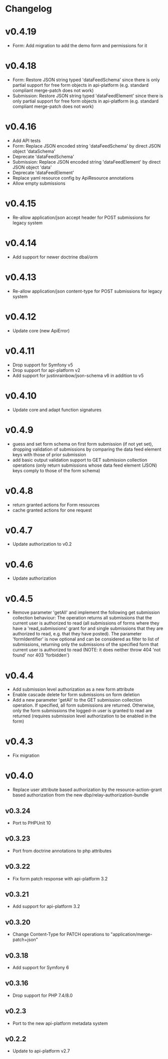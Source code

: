 # Changelog

# v0.4.19

* Form: Add migration to add the demo form and permissions for it

# v0.4.18

* Form: Restore JSON string typed 'dataFeedSchema' since there is only partial support for free form objects in api-platform (e.g. standard
compliant merge-patch does not work)
* Submission: Restore JSON string typed 'dataFeedElement' since there is only partial support for free form objects in api-platform (e.g. standard
compliant merge-patch does not work)

# v0.4.16

* Add API tests
* Form: Replace JSON encoded string 'dataFeedSchema' by direct JSON object 'dataSchema'
* Deprecate 'dataFeedSchema'
* Submission: Replace JSON encoded string 'dataFeedElement' by direct JSON object 'data'
* Deprecate 'dataFeedElement'
* Replace yaml resource config by ApiResource annotations
* Allow empty submissions

# v0.4.15

* Re-allow application/json accept header for POST submissions for legacy system

# v0.4.14

* Add support for newer doctrine dbal/orm

# v0.4.13

* Re-allow application/json content-type for POST submissions for legacy system

# v0.4.12

* Update core (new ApiError)

# v0.4.11

* Drop support for Symfony v5
* Drop support for api-platform v2
* Add support for justinrainbow/json-schema v6 in addition to v5

# v0.4.10

* Update core and adapt function signatures

# v0.4.9

* guess and set form schema on first form submission (if not yet set), dropping validation of submissions by comparing the
data feed element keys with those of prior submission
* add basic output validation support to GET submission collection operations (only return submissions whose data feed element (JSON)
keys comply to those of the form schema)

# v0.4.8

* return granted actions for Form resources
* cache granted actions for one request

# v0.4.7

* Update authorization to v0.2

# v0.4.6

* Update authorization

# v0.4.5

* Remove parameter 'getAll' and implement the following get submission collection behaviour: The operation returns all 
submissions that the current user is authorized to read (all submissions of forms where they have a 'read_submissions' grant for and
single submissions that they are authorized to read, e.g. that they have posted). The parameter 'formIdentifier' is now optional and
can be considered as filter to list of submissions, returning only the submissions of the specified form that current user is
authorized to read (NOTE: it does neither throw 404 'not found' nor 403 'forbidden')

# v0.4.4

* Add submission level authorization as a new form attribute
* Enable cascade delete for form submissions on form deletion
* Add a new parameter 'getAll' to the GET submission collection operation. If specified, all form submissions are returned.
Otherwise, only the form submissions the logged-in user is granted to read are returned (requires submission level authorization
to be enabled in the form)

# v0.4.3

* Fix migration

# v0.4.0

* Replace user attribute based authorization by the resource-action-grant based authorization from the new 
dbp/relay-authorization-bundle

## v0.3.24

* Port to PHPUnit 10

## v0.3.23

* Port from doctrine annotations to php attributes

## v0.3.22

* Fix form patch response with api-platform 3.2

## v0.3.21

* Add support for api-platform 3.2

## v0.3.20

* Change Content-Type for PATCH operations to "application/merge-patch+json"

## v0.3.18

* Add support for Symfony 6

## v0.3.16

* Drop support for PHP 7.4/8.0

## v0.2.3

* Port to the new api-platform metadata system

## v0.2.2

* Update to api-platform v2.7
